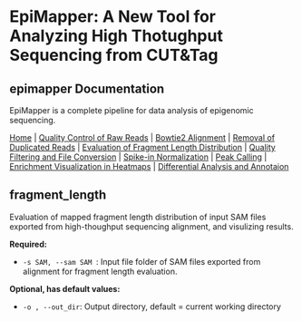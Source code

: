 # EpiMapper: A New Tool for Analyzing High Thotughput Sequencing from CUT&Tag
## epimapper Documentation

EpiMapper is a complete pipeline for data analysis of epigenomic sequencing.


[Home](README.md) | [Quality Control of Raw Reads](docs/fastqc.md) | [Bowtie2 Alignment](docs/bowtie2_alignment.md) | [Removal of Duplicated Reads](docs/remove_duplicates.md) | [Evaluation of Fragment Length Distribution](docs/fragment_length.md) | [Quality Filtering and File Conversion](docs/filtering.md) | [Spike-in Normalization](docs/spike_in_calibration.md) | [Peak Calling](docs/peak_calling.md) | [Enrichment Visualization in Heatmaps](docs/heatmaps.md) | [Differential Analysis and Annotaion](docs/differential_analysis.md)


## fragment_length

Evaluation of mapped fragment length distribution of input SAM files exported from high-thoughput sequencing alignment, and visulizing results.

<p><strong>Required:</strong></p>
<ul>
  <li><code>-s SAM, --sam SAM </code>: Input file folder of SAM files exported from alignment for fragment length evaluation. </li>
  
</ul>

<p><strong>Optional, has default values:</strong></p>
<ul>
  <li><code>-o , --out_dir</code>: Output directory, default = current working directory </li>
</ul>
